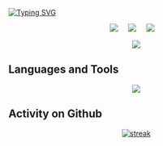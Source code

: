 [![Typing SVG](https://readme-typing-svg.demolab.com?font=Fira+Code&weight=900&size=28&duration=4000&pause=100&color=4169E1&center=true&vCenter=true&multiline=true&random=false&width=1000&height=80&lines=Hi+there+👋,;I'm+Pranshu+Goyal)](https://git.io/typing-svg)

<p align="center">
  <a target="_blank"href="https://www.linkedin.com/in/pranshu-goyal-55b81525b"><img src="https://img.shields.io/badge/linkedin-%230077B5.svg?&style=for-the-badge&logo=linkedin&logoColor=white" /></a>&nbsp;&nbsp;&nbsp;&nbsp;
  <a target="_blank"href="https://twitter.com/Pranshu07350799"><img src="https://img.shields.io/badge/twitter-%231DA1F2.svg?&style=for-the-badge&logo=twitter&logoColor=white" /></a>&nbsp;&nbsp;&nbsp;&nbsp;
  <a href="mailto:pranshu2.71828@gmail.com?subject=Hello%20Pranshu,%20From%20Github"><img src="https://img.shields.io/badge/gmail-%23D14836.svg?&style=for-the-badge&logo=gmail&logoColor=white" /></a>&nbsp;&nbsp;&nbsp;&nbsp;
</p>

<p align="center">
<a href="https://github.com/pranshu314">
  <img src="https://komarev.com/ghpvc/?username=pranshu314&style=for-the-badge">
</a>
</p>

## Languages and Tools
<p align="center">
<a href="https://github.com/pranshu314">
  <img src="https://skillicons.dev/icons?i=bash,c,cpp,css,docker,express,git,github,githubactions,go,html,js,linux,mongodb,mysql,neovim,nginx,nodejs,postgres,postman,prisma,py,react,sqlite,tailwind,ts">
</a>
</p>

## Activity on Github
<p align="center">
<a href="https://github.com/pranshu314">
  <img title="stats" alt="streak" src="https://github-readme-streak-stats.herokuapp.com?user=pranshu314&theme=blueberry-duo&hide_border=true&date_format=M%20j%5B%2C%20Y%5D"/>
</a>
</p>

<!--
**pranshu314/pranshu314** is a ✨ _special_ ✨ repository because its `README.md` (this file) appears on your GitHub profile.

Here are some ideas to get you started:

- 🔭 I’m currently working on ...
- 🌱 I’m currently learning ...
- 👯 I’m looking to collaborate on ...
- 🤔 I’m looking for help with ...
- 💬 Ask me about ...
- 📫 How to reach me: ...
- 😄 Pronouns: ...
- ⚡ Fun fact: ...
-->
